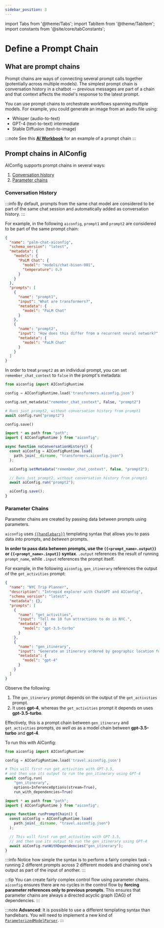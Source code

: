 ```yaml
---
sidebar_position: 3
---
```


import Tabs from '@theme/Tabs';
import TabItem from '@theme/TabItem';
import constants from '@site/core/tabConstants';

# Define a Prompt Chain

## What are prompt chains

Prompt chains are ways of connecting several prompt calls together (potentially across multiple models). The simplest prompt chain is conversation history in a chatbot -- previous messages are part of a chain and that context affects the model's response to the latest prompt.

You can use prompt chains to orchestrate workflows spanning multiple models. For example, you could generate an image from an audio file using:

- Whisper (audio-to-text)
- GPT-4 (text-to-text) intermediate
- Stable Diffusion (text-to-image)

:::note
See this [**AI Workbook**](https://lastmileai.dev/workbooks/clkoo1u0w00r9phw1jgymo5fi) for an example of a prompt chain
:::

## Prompt chains in AIConfig

AIConfig supports prompt chains in several ways:

1. [Conversation history](#conversation-history)
2. [Parameter chains](#parameter-chains)

### Conversation History

:::info
By default, prompts from the same chat model are considered to be part of the same chat session and automatically added as conversation history.
:::

For example, in the following `aiconfig`, `prompt1` and `prompt2` are considered to be part of the same prompt chain:

```json title="transformers.aiconfig.json"
{
  "name": "palm-chat-aiconfig",
  "schema_version": "latest",
  "metadata": {
    "models": {
      "PaLM Chat": {
        "model": "models/chat-bison-001",
        "temperature": 0.9
      }
    }
  },
  "prompts": [
    {
      "name": "prompt1",
      "input": "What are transformers?",
      "metadata": {
        "model": "PaLM Chat"
      }
    },
    {
      "name": "prompt2",
      "input": "How does this differ from a recurrent neural network?",
      "metadata": {
        "model": "PaLM Chat"
      }
    }
  ]
}
```

In order to treat `prompt2` as an individual prompt, you can set `remember_chat_context` to `false` in the prompt's metadata:

<Tabs groupId="aiconfig-language" queryString defaultValue={constants.defaultAIConfigLanguage} values={constants.aiConfigLanguages}>
<TabItem value="python">

```python title="app.py"
from aiconfig import AIConfigRuntime

config = AIConfigRuntime.load('transformers.aiconfig.json')

config.set_metadata("remember_chat_context", False, "prompt2")

# Runs just prompt2, without conversation history from prompt1
await config.run("prompt2")

config.save()
```

</TabItem>
<TabItem value="node">

```typescript title="app.ts"
import * as path from "path";
import { AIConfigRuntime } from "aiconfig";

async function noConversationHistory() {
  const aiConfig = AIConfigRuntime.load(
    path.join(__dirname, "transformers.aiconfig.json")
  );

  aiConfig.setMetadata("remember_chat_context", false, "prompt2");

  // Runs just prompt2, without conversation history from prompt1
  await aiConfig.run("prompt2");

  aiConfig.save();
}
```

</TabItem>
</Tabs>

### Parameter Chains

Parameter chains are created by passing data between prompts using parameters.

`aiconfig` uses [`{{handlebars}}`](https://handlebarsjs.com/) templating syntax that allows you to pass data _into_ prompts, and _between_ prompts.

**In order to pass data between prompts, use the `{{<prompt_name>.output}}` or `{{<prompt_name>.input}}` syntax**. `.output` references the result of running `prompt_name`, while `.input` references the prompt itself.

For example, in the following `aiconfig`, `gen_itinerary` references the output of the `get_activities` prompt:

```json title="travel.aiconfig.json"
{
  "name": "NYC Trip Planner",
  "description": "Intrepid explorer with ChatGPT and AIConfig",
  "schema_version": "latest",
  "metadata": {},
  "prompts": [
    {
      "name": "get_activities",
      "input": "Tell me 10 fun attractions to do in NYC.",
      "metadata": {
        "model": "gpt-3.5-turbo"
      }
    },
    {
      "name": "gen_itinerary",
      "input": "Generate an itinerary ordered by geographic location for these activities: {{get_activities.output}}.",
      "metadata": {
        "model": "gpt-4"
      }
    }
  ]
}
```

Observe the following:

1. The `gen_itinerary` prompt depends on the output of the `get_activities` prompt.
2. It uses **gpt-4**, whereas the `get_activities` prompt it depends on uses **gpt-3.5-turbo**.

Effectively, this is a prompt chain between `gen_itinerary` and `get_activities` prompts, _as well as_ as a model chain between **gpt-3.5-turbo** and **gpt-4**.

To run this with AIConfig:

<Tabs groupId="aiconfig-language" queryString defaultValue={constants.defaultAIConfigLanguage} values={constants.aiConfigLanguages}>
<TabItem value="python">

```python
from aiconfig import AIConfigRuntime

config = AIConfigRuntime.load('travel.aiconfig.json')

# This will first run get_activities with GPT-3.5,
# and then use its output to run the gen_itinerary using GPT-4
await config.run(
    "gen_itinerary",
    options=InferenceOptions(stream=True),
    run_with_dependencies=True)
```

</TabItem>
<TabItem value="node">

```typescript
import * as path from "path";
import { AIConfigRuntime } from "aiconfig";

async function runPromptChain() {
  const aiConfig = AIConfigRuntime.load(
    path.join(__dirname, "travel.aiconfig.json")
  );

  // This will first run get_activities with GPT-3.5,
  // and then use its output to run the gen_itinerary using GPT-4
  await aiConfig.runWithDependencies("gen_itinerary");
}
```

</TabItem>
</Tabs>

:::info
Notice how simple the syntax is to perform a fairly complex task - running 2 different prompts across 2 different models and chaining one's output as part of the input of another.
:::

:::tip
You can create fairly complex control flow using parameter chains. `aiconfig` ensures there are no cycles in the control flow by **forcing parameter references only to previous prompts**. This ensures that parameter chains are always a directed acyclic graph (DAG) of dependencies.
:::

:::note
**Advanced**: It is possible to use a different templating syntax than handlebars. You will need to implement a new kind of [`ParameterizedModelParser`](https://github.com/lastmile-ai/aiconfig/blob/main/python/src/aiconfig/default_parsers/parameterized_model_parser.py).
:::
